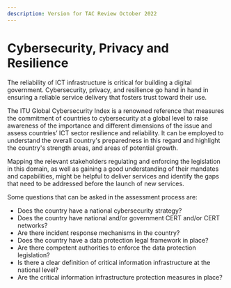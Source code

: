 ```yaml
---
description: Version for TAC Review October 2022
---
```


# Cybersecurity, Privacy and Resilience

The reliability of ICT infrastructure is critical for building a digital government. Cybersecurity, privacy, and resilience go hand in hand in ensuring a reliable service delivery that fosters trust toward their use.

The ITU Global Cybersecurity Index is a renowned reference that measures the commitment of countries to cybersecurity at a global level to raise awareness of the importance and different dimensions of the issue and assess countries’ ICT sector resilience and reliability. It can be employed to understand the overall country's preparedness in this regard and highlight the country's strength areas, and areas of potential growth.

Mapping the relevant stakeholders regulating and enforcing the legislation in this domain, as well as gaining a good understanding of their mandates and capabilities, might be helpful to deliver services and identify the gaps that need to be addressed before the launch of new services.

Some questions that can be asked in the assessment process are:&#x20;

* Does the country have a national cybersecurity strategy?
* Does the country have national and/or government CERT and/or CERT networks?&#x20;
* Are there incident response mechanisms in the country?
* Does the country have a data protection legal framework in place?
* Are there competent authorities to enforce the data protection legislation?
* Is there a clear definition of critical information infrastructure at the national level?&#x20;
* Are the critical information infrastructure protection measures in place?

&#x20;
